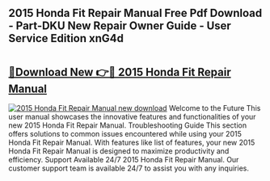 ## 2015 Honda Fit Repair Manual Free Pdf Download - Part-DKU New Repair Owner Guide - User Service Edition xnG4d

# <h2><a href="http://bc1492.oget.top/?id=2015+Honda+Fit+Repair+Manual">🔗Download New 👉🔴 2015 Honda Fit Repair Manual</a></h2>

[![2015 Honda Fit Repair Manual new download](https://i.imgur.com/5g1atiW.png)](http://bc1492.oget.top/?id=2015+Honda+Fit+Repair+Manual)
Welcome to the Future This user manual showcases the innovative features and functionalities of your new 2015 Honda Fit Repair Manual. Troubleshooting Guide This section offers solutions to common issues encountered while using your 2015 Honda Fit Repair Manual. With features like list of features, your new 2015 Honda Fit Repair Manual is designed to maximize productivity and efficiency. Support Available 24/7 2015 Honda Fit Repair Manual. Our customer support team is available 24/7 to assist you with any inquiries.
